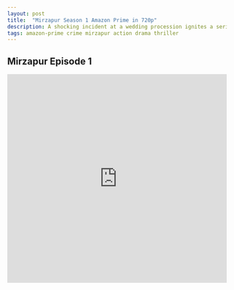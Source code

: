 ```yaml
---
layout: post
title:  "Mirzapur Season 1 Amazon Prime in 720p"
description: A shocking incident at a wedding procession ignites a series of events entangling the lives of two families in the lawless city of Mirzapur.
tags: amazon-prime crime mirzapur action drama thriller
---
```


## Mirzapur Episode 1

<div class="responsive-container">
<iframe src="https://drive.google.com/file/d/1--rkOOnpgnuh6sm6dE0XKTnIedVK8bGb/preview" frameborder="0" marginwidth="0" marginheight="0" scrolling="NO" width="100%" height="480" allowfullscreen></iframe>
<div style="width: 80px; height: 80px; position: absolute; opacity: 0; right: 0px; top: 0px;"> </div></div>

<script data-ad-client="ca-pub-8367357551397143" async src="https://pagead2.googlesyndication.com/pagead/js/adsbygoogle.js"></script>
